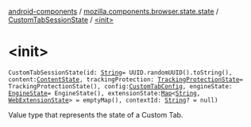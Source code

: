 [android-components](../../index.md) / [mozilla.components.browser.state.state](../index.md) / [CustomTabSessionState](index.md) / [&lt;init&gt;](./-init-.md)

# &lt;init&gt;

`CustomTabSessionState(id: `[`String`](https://kotlinlang.org/api/latest/jvm/stdlib/kotlin/-string/index.html)` = UUID.randomUUID().toString(), content: `[`ContentState`](../-content-state/index.md)`, trackingProtection: `[`TrackingProtectionState`](../-tracking-protection-state/index.md)` = TrackingProtectionState(), config: `[`CustomTabConfig`](../-custom-tab-config/index.md)`, engineState: `[`EngineState`](../-engine-state/index.md)` = EngineState(), extensionState: `[`Map`](https://kotlinlang.org/api/latest/jvm/stdlib/kotlin.collections/-map/index.html)`<`[`String`](https://kotlinlang.org/api/latest/jvm/stdlib/kotlin/-string/index.html)`, `[`WebExtensionState`](../-web-extension-state/index.md)`> = emptyMap(), contextId: `[`String`](https://kotlinlang.org/api/latest/jvm/stdlib/kotlin/-string/index.html)`? = null)`

Value type that represents the state of a Custom Tab.

